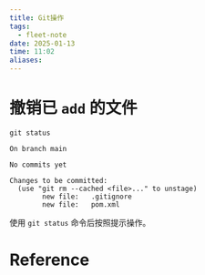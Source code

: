 ```yaml
---
title: Git操作
tags:
  - fleet-note
date: 2025-01-13
time: 11:02
aliases:
---
```

# 撤销已 `add` 的文件

```shell
git status

On branch main

No commits yet

Changes to be committed:
  (use "git rm --cached <file>..." to unstage)
        new file:   .gitignore
        new file:   pom.xml

```

使用 `git status` 命令后按照提示操作。


# Reference